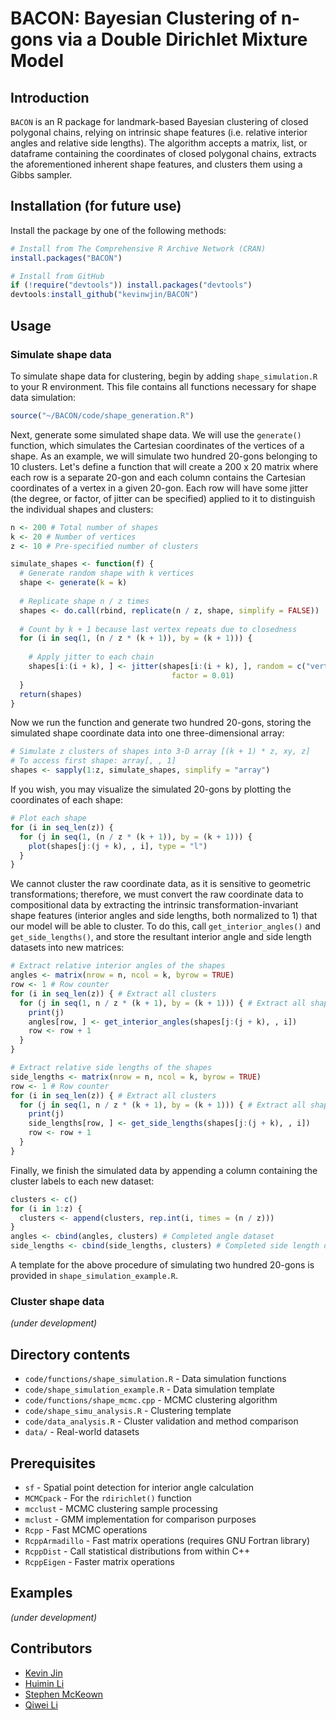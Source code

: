 # BACON: Bayesian Clustering of n-gons via a Double Dirichlet Mixture Model

## Introduction
`BACON` is an R package for landmark-based Bayesian clustering of closed polygonal chains, relying on intrinsic shape features (i.e. relative interior angles and relative side lengths). The algorithm accepts a matrix, list, or dataframe containing the coordinates of closed polygonal chains, extracts the aforementioned inherent shape features, and clusters them using a Gibbs sampler.

## Installation (for future use)
Install the package by one of the following methods:

```R
# Install from The Comprehensive R Archive Network (CRAN)
install.packages("BACON")

# Install from GitHub
if (!require("devtools")) install.packages("devtools")
devtools:install_github("kevinwjin/BACON")
```

## Usage
### Simulate shape data
To simulate shape data for clustering, begin by adding `shape_simulation.R` to 
your R environment. This file contains all functions necessary for shape 
data simulation:

```R
source("~/BACON/code/shape_generation.R")
```

Next, generate some simulated shape data. We will use the `generate()` function,
which simulates the Cartesian coordinates of the vertices of a shape.
As an example, we will simulate two hundred 20-gons belonging to 10 clusters. 
Let's define a function that will create a 200 x 20 matrix where each row 
is a separate 20-gon and each column contains the Cartesian coordinates of a 
vertex in a given 20-gon. Each row will have some jitter (the degree, or factor, 
of jitter can be specified) applied to it to distinguish the individual shapes
and clusters:

```R
n <- 200 # Total number of shapes
k <- 20 # Number of vertices
z <- 10 # Pre-specified number of clusters

simulate_shapes <- function(f) {
  # Generate random shape with k vertices
  shape <- generate(k = k)
  
  # Replicate shape n / z times
  shapes <- do.call(rbind, replicate(n / z, shape, simplify = FALSE))
  
  # Count by k + 1 because last vertex repeats due to closedness
  for (i in seq(1, (n / z * (k + 1)), by = (k + 1))) {
  
    # Apply jitter to each chain
    shapes[i:(i + k), ] <- jitter(shapes[i:(i + k), ], random = c("vertices"),
                                    factor = 0.01)
  }
  return(shapes)
}
```

Now we run the function and generate two hundred 20-gons, storing
the simulated shape coordinate data into one three-dimensional array:

```R
# Simulate z clusters of shapes into 3-D array [(k + 1) * z, xy, z]
# To access first shape: array[, , 1]
shapes <- sapply(1:z, simulate_shapes, simplify = "array")
```

If you wish, you may visualize the simulated 20-gons by plotting the 
coordinates of each shape:

```R
# Plot each shape
for (i in seq_len(z)) {
  for (j in seq(1, (n / z * (k + 1)), by = (k + 1))) {
    plot(shapes[j:(j + k), , i], type = "l")
  }
}
```

We cannot cluster the raw coordinate data, as it is sensitive to geometric
transformations; therefore, we must convert the 
raw coordinate data to compositional data by extracting the intrinsic
transformation-invariant shape features (interior 
angles and side lengths, both normalized to 1) that our model will be able to 
cluster. To do this, call `get_interior_angles()` and `get_side_lengths()`, and
store the resultant interior angle and side length datasets into new matrices:

```R
# Extract relative interior angles of the shapes
angles <- matrix(nrow = n, ncol = k, byrow = TRUE)
row <- 1 # Row counter
for (i in seq_len(z)) { # Extract all clusters
  for (j in seq(1, n / z * (k + 1), by = (k + 1))) { # Extract all shapes per cluster
    print(j)
    angles[row, ] <- get_interior_angles(shapes[j:(j + k), , i])
    row <- row + 1
  }
}

# Extract relative side lengths of the shapes
side_lengths <- matrix(nrow = n, ncol = k, byrow = TRUE)
row <- 1 # Row counter
for (i in seq_len(z)) { # Extract all clusters
  for (j in seq(1, n / z * (k + 1), by = (k + 1))) { # Extract all shapes per cluster
    print(j)
    side_lengths[row, ] <- get_side_lengths(shapes[j:(j + k), , i])
    row <- row + 1
  }
}
```

Finally, we finish the simulated data by appending a column containing the
cluster labels to each new dataset:

```R
clusters <- c()
for (i in 1:z) {
  clusters <- append(clusters, rep.int(i, times = (n / z)))
}
angles <- cbind(angles, clusters) # Completed angle dataset
side_lengths <- cbind(side_lengths, clusters) # Completed side length dataset
```

A template for the above procedure of simulating two hundred 20-gons is
provided in `shape_simulation_example.R`.

### Cluster shape data
*(under development)*

## Directory contents
* `code/functions/shape_simulation.R` - Data simulation functions
* `code/shape_simulation_example.R` - Data simulation template
* `code/functions/shape_mcmc.cpp` - MCMC clustering algorithm
* `code/shape_simu_analysis.R` - Clustering template
* `code/data_analysis.R` - Cluster validation and method comparison
* `data/` - Real-world datasets

## Prerequisites
* `sf` - Spatial point detection for interior angle calculation
* `MCMCpack` - For the `rdirichlet()` function
* `mcclust` - MCMC clustering sample processing
* `mclust` - GMM implementation for comparison purposes
* `Rcpp` - Fast MCMC operations
* `RcppArmadillo` - Fast matrix operations (requires GNU Fortran library)
* `RcppDist` - Call statistical distributions from within C++
* `RcppEigen` - Faster matrix operations

## Examples
*(under development)*

## Contributors
* [Kevin Jin](https://www.linkedin.com/in/kevin-w-jin/)
* [Huimin Li](https://www.linkedin.com/in/huimin-li-19789248)
* [Stephen McKeown](https://personal.utdallas.edu/~sxm190098/)
* [Qiwei Li](https://sites.google.com/site/liqiwei2000/)
